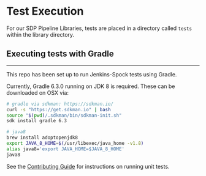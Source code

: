 # Test Execution

For our SDP Pipeline Libraries, tests are placed in a directory called `tests` within the library directory.

## Executing tests with Gradle

---

This repo has been set up to run Jenkins-Spock tests using Gradle.

Currently, Gradle 6.3.0 running on JDK 8 is required. These can be downloaded on OSX via:

```bash
# gradle via sdkman: https://sdkman.io/
curl -s "https://get.sdkman.io" | bash
source "$(pwd)/.sdkman/bin/sdkman-init.sh"
sdk install gradle 6.3

# java8
brew install adoptopenjdk8
export JAVA_8_HOME=$(/usr/libexec/java_home -v1.8)
alias java8='export JAVA_HOME=$JAVA_8_HOME'
java8
```

See the [Contributing Guide](../contributing/index.md) for instructions on running unit tests.
